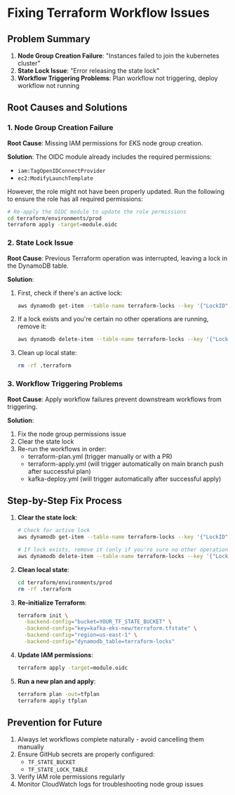 # Fixing Terraform Workflow Issues

## Problem Summary

1. **Node Group Creation Failure**: "Instances failed to join the kubernetes cluster"
2. **State Lock Issue**: "Error releasing the state lock"
3. **Workflow Triggering Problems**: Plan workflow not triggering, deploy workflow not running

## Root Causes and Solutions

### 1. Node Group Creation Failure

**Root Cause**: Missing IAM permissions for EKS node group creation.

**Solution**: The OIDC module already includes the required permissions:
- `iam:TagOpenIDConnectProvider`
- `ec2:ModifyLaunchTemplate`

However, the role might not have been properly updated. Run the following to ensure the role has all required permissions:

```bash
# Re-apply the OIDC module to update the role permissions
cd terraform/environments/prod
terraform apply -target=module.oidc
```

### 2. State Lock Issue

**Root Cause**: Previous Terraform operation was interrupted, leaving a lock in the DynamoDB table.

**Solution**: 
1. First, check if there's an active lock:
   ```bash
   aws dynamodb get-item --table-name terraform-locks --key '{"LockID": {"S": "kafka-eks-new/terraform.tfstate-md5"}}'
   ```

2. If a lock exists and you're certain no other operations are running, remove it:
   ```bash
   aws dynamodb delete-item --table-name terraform-locks --key '{"LockID": {"S": "kafka-eks-new/terraform.tfstate-md5"}}'
   ```

3. Clean up local state:
   ```bash
   rm -rf .terraform
   ```

### 3. Workflow Triggering Problems

**Root Cause**: Apply workflow failures prevent downstream workflows from triggering.

**Solution**:
1. Fix the node group permissions issue
2. Clear the state lock
3. Re-run the workflows in order:
   - terraform-plan.yml (trigger manually or with a PR)
   - terraform-apply.yml (will trigger automatically on main branch push after successful plan)
   - kafka-deploy.yml (will trigger automatically after successful apply)

## Step-by-Step Fix Process

1. **Clear the state lock**:
   ```bash
   # Check for active lock
   aws dynamodb get-item --table-name terraform-locks --key '{"LockID": {"S": "kafka-eks-new/terraform.tfstate-md5"}}'
   
   # If lock exists, remove it (only if you're sure no other operations are running)
   aws dynamodb delete-item --table-name terraform-locks --key '{"LockID": {"S": "kafka-eks-new/terraform.tfstate-md5"}}'
   ```

2. **Clean local state**:
   ```bash
   cd terraform/environments/prod
   rm -rf .terraform
   ```

3. **Re-initialize Terraform**:
   ```bash
   terraform init \
     -backend-config="bucket=YOUR_TF_STATE_BUCKET" \
     -backend-config="key=kafka-eks-new/terraform.tfstate" \
     -backend-config="region=us-east-1" \
     -backend-config="dynamodb_table=terraform-locks"
   ```

4. **Update IAM permissions**:
   ```bash
   terraform apply -target=module.oidc
   ```

5. **Run a new plan and apply**:
   ```bash
   terraform plan -out=tfplan
   terraform apply tfplan
   ```

## Prevention for Future

1. Always let workflows complete naturally - avoid cancelling them manually
2. Ensure GitHub secrets are properly configured:
   - `TF_STATE_BUCKET`
   - `TF_STATE_LOCK_TABLE`
3. Verify IAM role permissions regularly
4. Monitor CloudWatch logs for troubleshooting node group issues